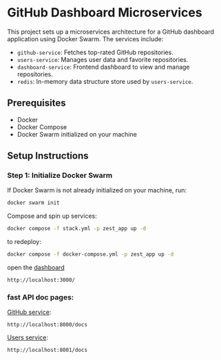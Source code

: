 # GitHub Dashboard Microservices

This project sets up a microservices architecture for a GitHub dashboard application using Docker Swarm. The services include:
- `github-service`: Fetches top-rated GitHub repositories.
- `users-service`: Manages user data and favorite repositories.
- `dashboard-service`: Frontend dashboard to view and manage repositories.
- `redis`: In-memory data structure store used by `users-service`.

## Prerequisites

- Docker
- Docker Compose
- Docker Swarm initialized on your machine

## Setup Instructions

### Step 1: Initialize Docker Swarm

If Docker Swarm is not already initialized on your machine, run:

```bash
docker swarm init
```

Compose and spin up services:
```bash
docker compose -f stack.yml -p zest_app up -d
```

to redeploy:
```bash
docker compose -f docker-compose.yml -p zest_app up -d
```


open the [dashboard](http://localhost:3000/)

```
http://localhost:3000/
```

### fast API doc pages:


[GitHub service](http://localhost:8000/docs):
```
http://localhost:8000/docs
```

[Users service](http://localhost:8000/docs):
```
http://localhost:8001/docs
```
